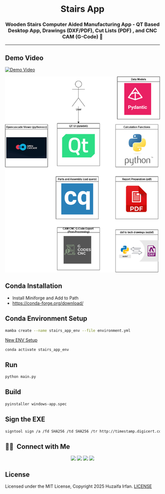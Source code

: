 <div align="center">
  <h1>Stairs App</h1>
  <p><h3 align="center">Wooden Stairs Computer Aided Manufacturing App - QT Based Desktop App, Drawings (DXF/PDF), Cut Lists (PDF) , and CNC CAM (G-Code) 🚀</h3></p>
</div>


<!-- •[stairs_app-v_0_1_2.zip]() -->

<hr>

## Demo Video

[![Demo Video](https://img.youtube.com/vi/phJr-eCjHw4/0.jpg)](https://www.youtube.com/watch?v=phJr-eCjHw4)


![overview](overview.drawio.png)


## Conda Installation

- Install Miniforge and Add to Path
- https://conda-forge.org/download/


## Conda Environment Setup

```sh
mamba create --name stairs_app_env --file environment.yml
```

[New ENV Setup](env.md)

```sh
conda activate stairs_app_env
```

## Run

```sh
python main.py
```

## Build

```sh
pyinstaller windows-app.spec
```

## Sign the EXE

```sh
signtool sign /a /fd SHA256 /td SHA256 /tr http://timestamp.digicert.com stairs_app.exe
```



## 🤝🏻 &nbsp;Connect with Me

<p align="center">
<a href="https://www.huzaifairfan.com"><img src="https://img.shields.io/badge/-huzaifairfan.com-1aa260?style=flat&logo=Google-Chrome&logoColor=white"/></a>
<a href="https://github.com/HuzaifaIrfan/"><img src="https://img.shields.io/badge/-Github-4078c0?style=flat&logo=Github&logoColor=white"/></a>
<a href="mailto:hi@huzaifairfan.com"><img src="https://img.shields.io/badge/-hi@huzaifairfan.com-c71610?style=flat&logo=Gmail&logoColor=white"/></a>
<a href="https://www.upwork.com/freelancers/huzaifairfan2001"><img src="https://img.shields.io/badge/-Upwork-14a800?style=flat&logo=Upwork&logoColor=white"/></a>
</p>

## License

Licensed under the MIT License, Copyright 2025 Huzaifa Irfan. [LICENSE](LICENSE)